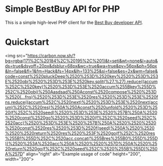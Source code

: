 # Simple BestBuy API for PHP

This is a simple high-level PHP client for the [Best Buy developer API](https://developer.bestbuy.com/).

# Quickstart 

<img src="https://carbon.now.sh/?bg=rgba(171%2C%20184%2C%20195%2C%201)&t=seti&wt=none&l=auto&ds=true&dsyoff=20px&dsblur=68px&wc=true&wa=true&pv=56px&ph=56px&ln=false&fl=1&fm=Hack&fs=14px&lh=133%25&si=false&es=2x&wm=false&code=const%2520pluckDeep%2520%253D%2520key%2520%253D%253E%2520obj%2520%253D%253E%2520key.split(%27.%27).reduce((accum%252C%2520key)%2520%253D%253E%2520accum%255Bkey%255D%252C%2520obj)%250Aasdsad%250Aconst%2520compose%2520%253D%2520(...fns)%2520%253D%253E%2520res%2520%253D%253E%2520fns.reduce((accum%252C%2520next)%2520%253D%253E%2520next(accum)%252C%2520res)%250A%250Aconst%2520unfold%2520%253D%2520(f%252C%2520seed)%2520%253D%253E%2520%257B%250A%2520%2520const%2520go%2520%253D%2520(f%252C%2520seed%252C%2520acc)%2520%253D%253E%2520%257B%250A%2520%2520%2520%2520const%2520res%2520%253D%2520f(seed)%250A%2520%2520%2520%2520return%2520res%2520%253F%2520go(f%252C%2520res%255B1%255D%252C%2520acc.concat(%255Bres%255B0%255D%255D))%2520%253A%2520acc%250A%2520%2520%257D%250A%2520%2520return%2520go(f%252C%2520seed%252C%2520%255B%255D)%250A%257D" align="right"
     alt="Example usage of code" height="200", width="200">